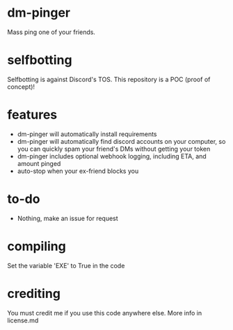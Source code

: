 # dm-pinger
Mass ping one of your friends.

# selfbotting
Selfbotting is against Discord's TOS. This repository is a POC (proof of concept)!

# features
- dm-pinger will automatically install requirements
- dm-pinger will automatically find discord accounts on your computer, so you can quickly spam your friend's DMs without getting your token
- dm-pinger includes optional webhook logging, including ETA, and amount pinged
- auto-stop when your ex-friend blocks you

# to-do
- Nothing, make an issue for request

# compiling
Set the variable 'EXE' to True in the code

# crediting
You must credit me if you use this code anywhere else. More info in license.md

